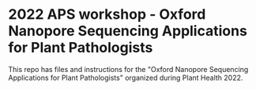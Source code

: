 # 2022 APS workshop - Oxford Nanopore Sequencing Applications for Plant Pathologists
This repo has files and instructions for the "Oxford Nanopore Sequencing Applications for Plant Pathologists" organized during Plant Health 2022. 